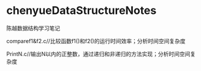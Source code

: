 # chenyueDataStructureNotes
陈越数据结构学习笔记

comparef1&f2.c//比较函数f1()和f2()的运行时间效率；分析时间空间复杂度

PrintN.c//输出N以内的正整数，通过递归和非递归的方法实现；分析时间空间复杂度

